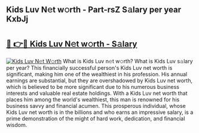 ## Kids Luv N𝚎t w𝚘rth - Part-rsZ S𝚊lary per year KxbJj

# <h2><a href="http://gc0hd4f.nevu.top/?p=Kids+Luv">🔗 👉🔴 Kids Luv N𝚎t w𝚘rth - S𝚊lary</a></h2>

[![Kids Luv N𝚎t W𝚘rth](https://i.imgur.com/Oavwk0R.jpeg)](http://gc0hd4f.nevu.top/?p=Kids+Luv)
What is Kids Luv n𝚎t w𝚘rth? What is Kids Luv s𝚊lary per year?
This financially successful person's Kids Luv net worth is significant, making him one of the wealthiest in his profession. His annual earnings are substantial, but they are overshadowed by Kids Luv net worth, which is believed to be more significant due to his numerous business interests and valuable real estate holdings. With a Kids Luv net worth that places him among the world's wealthiest, this man is renowned for his business savvy and financial acumen. This prosperous individual, whose Kids Luv net worth is in the billions and who earns an impressive salary, is a prime demonstration of the might of hard work, dedication, and financial wisdom.

